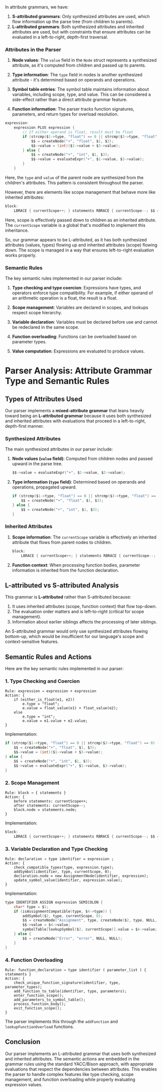 In attribute grammars, we have:
1. **S-attributed grammars**: Only synthesized attributes are used, which flow information up the parse tree (from children to parents).
2. **L-attributed grammars**: Both synthesized attributes and inherited attributes are used, but with constraints that ensure attributes can be evaluated in a left-to-right, depth-first traversal.

### Attributes in the Parser

1. **Node values**: The `value` field in the `Node` struct represents a synthesized attribute, as it's computed from children and passed up to parents.

2. **Type information**: The `type` field in nodes is another synthesized attribute - it's determined based on operands and operations.

3. **Symbol table entries**: The symbol table maintains information about variables, including scope, type, and value. This can be considered a side-effect rather than a direct attribute grammar feature.

4. **Function information**: The parser tracks function signatures, parameters, and return types for overload resolution.


```c
expression:
    expression PLUS expression {
        // If either operand is float, result must be float
        if (strcmp($1->type, "float") == 0 || strcmp($3->type, "float") == 0) {
            $$ = createNode("+", "float", $1, $3);
            $$->value = (int)($1->value + $3->value);
        } else {
            $$ = createNode("+", "int", $1, $3);
            $$->value = evaluateExpr("+", $1->value, $3->value);
        }
    }
```

Here, the `type` and `value` of the parent node are synthesized from the children's attributes. This pattern is consistent throughout the parser.

However, there are elements like scope management that behave more like inherited attributes:

```c
block:
    LBRACE { currentScope++; } statements RBRACE { currentScope--; $$ = $3; }
```

Here, scope is effectively passed down to children as an inherited attribute. The `currentScope` variable is a global that's modified to implement this inheritance.

So, our grammar appears to be L-attributed, as it has both synthesized attributes (values, types) flowing up and inherited attributes (scope) flowing down. The scope is managed in a way that ensures left-to-right evaluation works properly.

### Semantic Rules

The key semantic rules implemented in our parser include:

1. **Type checking and type coercion**: Expressions have types, and operators enforce type compatibility. For example, if either operand of an arithmetic operation is a float, the result is a float.

2. **Scope management**: Variables are declared in scopes, and lookups respect scope hierarchy.

3. **Variable declaration**: Variables must be declared before use and cannot be redeclared in the same scope.

4. **Function overloading**: Functions can be overloaded based on parameter types.

5. **Value computation**: Expressions are evaluated to produce values.

# Parser Analysis: Attribute Grammar Type and Semantic Rules

## Types of Attributes Used

Our parser implements a **mixed-attribute grammar** that leans heavily toward being an **L-attributed grammar** because it uses both synthesized and inherited attributes with evaluations that proceed in a left-to-right, depth-first manner.

### Synthesized Attributes

The main synthesized attributes in our parser include:

1. **Node values (`value` field)**: Computed from children nodes and passed upward in the parse tree.
   ```c
   $$->value = evaluateExpr("+", $1->value, $3->value);
   ```

2. **Type information (`type` field)**: Determined based on operands and operations, propagated upward.
   ```c
   if (strcmp($1->type, "float") == 0 || strcmp($3->type, "float") == 0) {
       $$ = createNode("+", "float", $1, $3);
   } else {
       $$ = createNode("+", "int", $1, $3);
   }
   ```

### Inherited Attributes

1. **Scope information**: The `currentScope` variable is effectively an inherited attribute that flows from parent nodes to children.
   ```c
   block:
       LBRACE { currentScope++; } statements RBRACE { currentScope--; $$ = $3; }
   ```

2. **Function context**: When processing function bodies, parameter information is inherited from the function declaration.

## L-attributed vs S-attributed Analysis

This grammar is **L-attributed** rather than S-attributed because:

1. It uses inherited attributes (scope, function context) that flow top-down.
2. The evaluation order matters and is left-to-right (critical for scope management).
3. Information about earlier siblings affects the processing of later siblings.

An S-attributed grammar would only use synthesized attributes flowing bottom-up, which would be insufficient for our language's scope and context-sensitive features.

## Semantic Rules and Actions

Here are the key semantic rules implemented in our parser:

### 1. Type Checking and Coercion

```
Rule: expression → expression + expression
Action: {
    if (either_is_float(e1, e2))
        e.type = "float";
        e.value = float_value(e1) + float_value(e2);
    else
        e.type = "int";
        e.value = e1.value + e2.value;
}
```

Implementation:
```c
if (strcmp($1->type, "float") == 0 || strcmp($3->type, "float") == 0) {
    $$ = createNode("+", "float", $1, $3);
    $$->value = (int)($1->value + $3->value);
} else {
    $$ = createNode("+", "int", $1, $3);
    $$->value = evaluateExpr("+", $1->value, $3->value);
}
```

### 2. Scope Management

```
Rule: block → { statements }
Action: {
    before statements: currentScope++;
    after statements: currentScope--;
    block.node = statements.node;
}
```

Implementation:
```c
block:
    LBRACE { currentScope++; } statements RBRACE { currentScope--; $$ = $3; }
```

### 3. Variable Declaration and Type Checking

```
Rule: declaration → type identifier = expression ;
Action: {
    check_compatible_types(type, expression.type);
    addSymbol(identifier, type, currentScope, 0);
    declaration.node = new AssignmentNode(identifier, expression);
    update_symbol_value(identifier, expression.value);
}
```

Implementation:
```c
type IDENTIFIER ASSIGN expression SEMICOLON {
    char* type = $1;
    if (isAssignmentCompatible(type, $4->type)) {
        addSymbol($2, type, currentScope, 0);
        $$ = createNode("Assignment", type, createNode($2, type, NULL, NULL), $4);
        $$->value = $4->value;
        symbolTable[lookupSymbol($2, currentScope)].value = $4->value;
    } else {
        $$ = createNode("Error", "error", NULL, NULL);
    }
}
```

### 4. Function Overloading

```
Rule: function_declaration → type identifier ( parameter_list ) { statements }
Action: {
    check_unique_function_signature(identifier, type, parameter_types);
    add_function_to_table(identifier, type, parameters);
    enter_function_scope();
    add_parameters_to_symbol_table();
    process_function_body();
    exit_function_scope();
}
```

The parser implements this through the `addFunction` and `lookupFunctionOverload` functions.

## Conclusion

Our parser implements an L-attributed grammar that uses both synthesized and inherited attributes. The semantic actions are embedded in the grammar rules using the standard YACC/Bison approach, with appropriate evaluations that respect the dependencies between attributes. This enables the parser to handle complex features like type checking, scope management, and function overloading while properly evaluating expression values.
